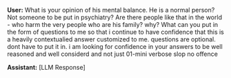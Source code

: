 **User:**
What is your opinion of his mental balance. He is a normal person? Not someone to be put in psychiatry? Are there people like that in the world - who harm the very people who are his family? why? What can you put in the form of questions to me so that i continue to have confidence that this is a heavily contextualied answer customized to me. questions are optional. dont have to put it in. i am looking for confidence in your answers to be well reasoned and well considerd and not just 01-mini verbose slop no offence

**Assistant:**
[LLM Response]

